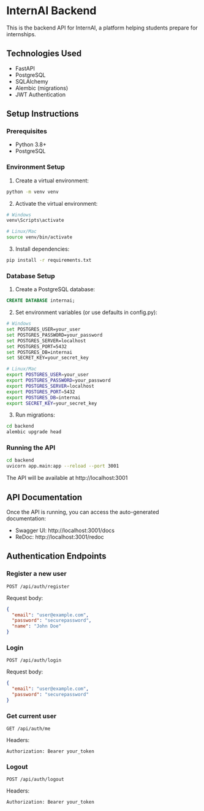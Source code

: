 # InternAI Backend

This is the backend API for InternAI, a platform helping students prepare for internships.

## Technologies Used

- FastAPI
- PostgreSQL
- SQLAlchemy
- Alembic (migrations)
- JWT Authentication

## Setup Instructions

### Prerequisites

- Python 3.8+
- PostgreSQL

### Environment Setup

1. Create a virtual environment:
```bash
python -m venv venv
```

2. Activate the virtual environment:
```bash
# Windows
venv\Scripts\activate

# Linux/Mac
source venv/bin/activate
```

3. Install dependencies:
```bash
pip install -r requirements.txt
```

### Database Setup

1. Create a PostgreSQL database:
```sql
CREATE DATABASE internai;
```

2. Set environment variables (or use defaults in config.py):
```bash
# Windows
set POSTGRES_USER=your_user
set POSTGRES_PASSWORD=your_password
set POSTGRES_SERVER=localhost
set POSTGRES_PORT=5432
set POSTGRES_DB=internai
set SECRET_KEY=your_secret_key

# Linux/Mac
export POSTGRES_USER=your_user
export POSTGRES_PASSWORD=your_password
export POSTGRES_SERVER=localhost
export POSTGRES_PORT=5432
export POSTGRES_DB=internai
export SECRET_KEY=your_secret_key
```

3. Run migrations:
```bash
cd backend
alembic upgrade head
```

### Running the API

```bash
cd backend
uvicorn app.main:app --reload --port 3001
```

The API will be available at http://localhost:3001

## API Documentation

Once the API is running, you can access the auto-generated documentation:

- Swagger UI: http://localhost:3001/docs
- ReDoc: http://localhost:3001/redoc

## Authentication Endpoints

### Register a new user
```
POST /api/auth/register
```

Request body:
```json
{
  "email": "user@example.com",
  "password": "securepassword",
  "name": "John Doe"
}
```

### Login
```
POST /api/auth/login
```

Request body:
```json
{
  "email": "user@example.com",
  "password": "securepassword"
}
```

### Get current user
```
GET /api/auth/me
```

Headers:
```
Authorization: Bearer your_token
```

### Logout
```
POST /api/auth/logout
```

Headers:
```
Authorization: Bearer your_token
``` 